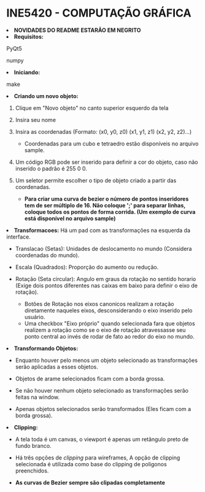 
# INE5420 - COMPUTAÇÃO GRÁFICA

<li><strong>NOVIDADES DO README ESTARÃO EM NEGRITO</strong></li>


<li><STRONG>Requisitos:</STRONG></li>

PyQt5

numpy

<li><strong>Iniciando:</strong></li>

make

<li><strong>Criando um novo objeto:</strong></li>

  

1. Clique em "Novo objeto" no canto superior esquerdo da tela

2. Insira seu nome

3. Insira as coordenadas (Formato: (x0, y0, z0) (x1, y1, z1) (x2, y2, z2)...)
    - Coordenadas para um cubo e tetraedro estão disponíveis no arquivo sample.

4. Um código RGB pode ser inserido para definir a cor do objeto, caso não inserido o padrão é 255 0 0.

5. Um seletor permite escolher o tipo de objeto criado a partir das coordenadas.

    - <strong>Para criar uma curva de bezier o número de pontos inseridores tem de ser múltiplo de 16. Não coloque ';' para separar linhas, coloque todos os pontos de forma corrida. (Um exemplo de curva está disponível no arquivo sample) </strong>


<li><strong>Transformacoes:</strong> Há um pad com as transformações na esquerda da interface.</li>

  

- Translacao (Setas): Unidades de deslocamento no mundo (Considera coordenadas do mundo).

- Escala (Quadrados): Proporção do aumento ou redução.

- Rotação (Seta circular): Angulo em graus da rotação no sentido horario (Exige dois pontos diferentes nas caixas em baixo para definir o eixo de rotação).
    -  Botões de Rotação nos eixos canonicos realizam a rotação diretamente naqueles eixos, desconsiderando o eixo inserido pelo usuário.
    - Uma checkbox "Eixo próprio" quando selecionada fara que objetos realizem a rotação como se o eixo de rotação atravessasse seu ponto central ao invés de rodar de fato ao redor do eixo no mundo.

  

<li><strong>Transformando Objetos:</strong></li>

  

- Enquanto houver pelo menos um objeto selecionado as transformações serão aplicadas a esses objetos.

- Objetos de arame selecionados ficam com a borda grossa.

- Se não houver nenhum objeto selecionado as transformações serão feitas na window.

- Apenas objetos selecionados serão transformados (Eles ficam com a borda grossa).

<li><strong>Clipping:</li></strong>

- A tela toda é um canvas, o viewport é apenas um retângulo preto de fundo branco.

- Há três opções de *clipping* para wireframes, A opção de clipping selecionada é utilizada como base do clipping de poligonos preenchidos.

- <strong> As curvas de Bezier sempre são clipadas completamente </strong>
